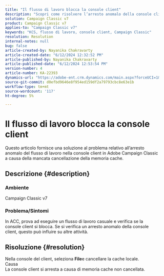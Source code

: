 ```yaml
---
title: "Il flusso di lavoro blocca la console client"
description: "Scopri come risolvere l’arresto anomalo della console client in ACC. Cancellare la memoria cache per evitare questo problema."
solution: Campaign Classic v7
product: Campaign Classic v7
applies-to: "Campaign Classic v7"
keywords: "KCS, flusso di lavoro, console client, Campaign Classic"
resolution: Resolution
internal-notes: null
bug: false
article-created-by: Nayanika Chakravarty
article-created-date: "6/12/2024 12:32:52 PM"
article-published-by: Nayanika Chakravarty
article-published-date: "6/12/2024 12:53:54 PM"
version-number: 4
article-number: KA-22393
dynamics-url: "https://adobe-ent.crm.dynamics.com/main.aspx?forceUCI=1&pagetype=entityrecord&etn=knowledgearticle&id=8df36bdc-b728-ef11-840b-6045bd0065b6"
source-git-commit: d0efbd9646e8f954ed159df2a79793cbc8e63e1b
workflow-type: tm+mt
source-wordcount: '117'
ht-degree: 5%

---
```


# Il flusso di lavoro blocca la console client


Questo articolo fornisce una soluzione al problema relativo all’arresto anomalo del flusso di lavoro nella console client in Adobe Campaign Classic a causa della mancata cancellazione della memoria cache.

## Descrizione {#description}


### <b>Ambiente </b>

Campaign Classic v7

### <b>Problema/Sintomi</b>

In ACC, prova ad eseguire un flusso di lavoro casuale e verifica se la console client si blocca. Se si verifica un arresto anomalo della console client, questo può influire su altre attività.






## Risoluzione {#resolution}


Nella console del client, seleziona <b>File</b>e cancellare la cache locale.
<br>Causa<br>
La console client si arresta a causa di memoria cache non cancellata.
